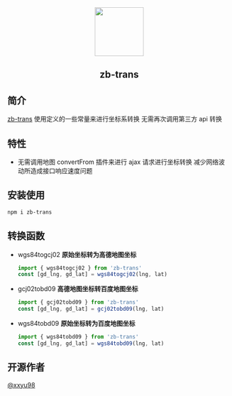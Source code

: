 <div align="center">
	<img src="https://sm-megrez-prd.oss-cn-hangzhou.aliyuncs.com/1/assetsFiles/zb-trans.png" style="width: 110px;"/>
	<h2>zb-trans</h2>
</div>

## 简介

[zb-trans](https://github.com/xxyu98/zb-trans) 使用定义的一些常量来进行坐标系转换 无需再次调用第三方 api 转换

## 特性

- 无需调用地图 convertFrom 插件来进行 ajax 请求进行坐标转换 减少网络波动所造成接口响应速度问题

## 安装使用

```bash
npm i zb-trans
```

## 转换函数

- wgs84togcj02 **原始坐标转为高德地图坐标**

  ```javascript
  import { wgs84togcj02 } from 'zb-trans'
  const [gd_lng, gd_lat] = wgs84togcj02(lng, lat)
  ```

- gcj02tobd09 **高德地图坐标转百度地图坐标**

  ```javascript
  import { gcj02tobd09 } from 'zb-trans'
  const [gd_lng, gd_lat] = gcj02tobd09(lng, lat)
  ```

- wgs84tobd09 **原始坐标转为百度地图坐标**

  ```javascript
  import { wgs84tobd09 } from 'zb-trans'
  const [gd_lng, gd_lat] = wgs84tobd09(lng, lat)
  ```

## 开源作者

[@xxyu98](https://github.com/xxyu98)